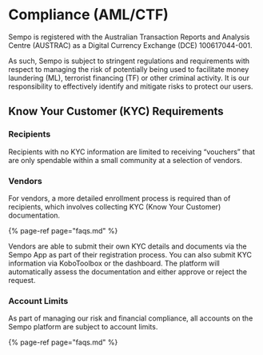 # Compliance \(AML/CTF\)

Sempo is registered with the Australian Transaction Reports and Analysis Centre \(AUSTRAC\) as a Digital Currency Exchange \(DCE\) 100617044-001.

As such, Sempo is subject to stringent regulations and requirements with respect to managing the risk of potentially being used to facilitate money laundering \(ML\), terrorist financing \(TF\) or other criminal activity. It is our responsibility to effectively identify and mitigate risks to protect our users.

## Know Your Customer \(KYC\) Requirements

### Recipients

Recipients with no KYC information are limited to receiving “vouchers” that are only spendable within a small community at a selection of vendors.

### Vendors

For vendors, a more detailed enrollment process is required than of recipients, which involves collecting KYC \(Know Your Customer\) documentation.

{% page-ref page="faqs.md" %}

Vendors are able to submit their own KYC details and documents via the Sempo App as part of their registration process. You can also submit KYC information via KoboToolbox or the dashboard. The platform will automatically assess the documentation and either approve or reject the request.

### Account Limits

As part of managing our risk and financial compliance, all accounts on the Sempo platform are subject to account limits.

{% page-ref page="faqs.md" %}



